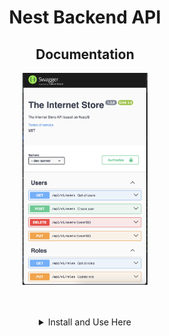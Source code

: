 <h1 align="center">Nest Backend API</h1>
<h2 align="center">Documentation</h2>
<p align="center">
  <img src="./README_FILES/swagger_doc.png" width="200" alt="Test" />
</p>

<br/>
<br/>

<details align="center">
<summary>Install and Use Here</summary>

## Installation

```bash
$ npm install
```

## Running the app

```bash
# development
$ npm run start

# watch mode
$ npm run start:dev

# production mode
$ npm run start:prod
```

## Test

```bash
# unit tests
$ npm run test

# e2e tests
$ npm run test:e2e

# test coverage
$ npm run test:cov
```


</details>

[//]: # (https://medium.com/@chrisbalola/building-a-secure-and-quality-nodejs-rest-api-with-nestjs-34a9aef633e0)
